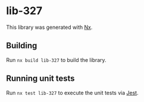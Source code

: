 # lib-327

This library was generated with [Nx](https://nx.dev).

## Building

Run `nx build lib-327` to build the library.

## Running unit tests

Run `nx test lib-327` to execute the unit tests via [Jest](https://jestjs.io).
